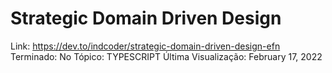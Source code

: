 # Strategic Domain Driven Design

Link: https://dev.to/indcoder/strategic-domain-driven-design-efn
Terminado: No
Tópico: TYPESCRIPT
Última Visualização: February 17, 2022